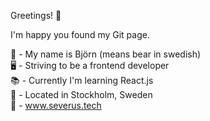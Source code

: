 Greetings! 🖖

I'm happy you found my Git page.

🐻 - My name is Björn (means bear in swedish)<br/>
🖥️ - Striving to be a frontend developer<br/>
📚 - Currently I'm learning React.js<br/>
📍 - Located in Stockholm, Sweden<br/>
🔗 - www.severus.tech<br/>




<!---
bmodee/bmodee is a ✨ special ✨ repository because its `README.md` (this file) appears on your GitHub profile.
You can click the Preview link to take a look at your changes.
--->
